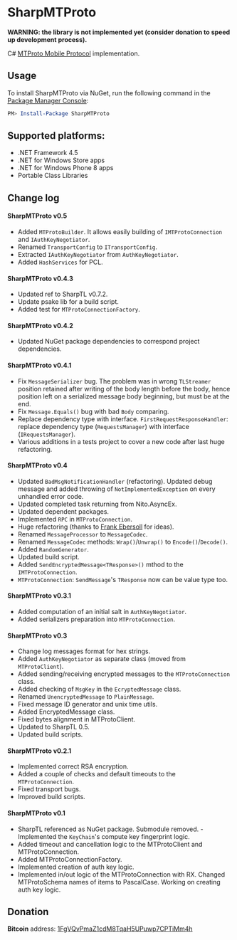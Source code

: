 # SharpMTProto

**WARNING: the library is not implemented yet (consider donation to speed up development process).**

C# [MTProto Mobile Protocol](http://core.telegram.org/mtproto) implementation.

## Usage

To install SharpMTProto via NuGet, run the following command in the [Package Manager Console](http://docs.nuget.org/docs/start-here/using-the-package-manager-console):

```powershell
PM> Install-Package SharpMTProto
```

## Supported platforms:

- .NET Framework 4.5
- .NET for Windows Store apps
- .NET for Windows Phone 8 apps
- Portable Class Libraries

## Change log

#### SharpMTProto v0.5

- Added `MTProtoBuilder`. It allows easily building of `IMTProtoConnection` and `IAuthKeyNegotiator`.
- Renamed `TransportConfig` to `ITransportConfig`.
- Extracted `IAuthKeyNegotiator` from `AuthKeyNegotiator`.
- Added `HashServices` for PCL.

#### SharpMTProto v0.4.3

- Updated ref to SharpTL v0.7.2.
- Update psake lib for a build script.
- Added test for `MTProtoConnectionFactory`.

#### SharpMTProto v0.4.2

- Updated NuGet package dependencies to correspond project dependencies.

#### SharpMTProto v0.4.1

- Fix `MessageSerializer` bug. The problem was in wrong `TLStreamer` position retained after writing of the body length before the body, hence position left on a serialized message body beginning, but must be at the end.
- Fix `Message.Equals()` bug with bad `Body` comparing.
- Replace dependency type with interface. `FirstRequestResponseHandler`: replace dependency type (`RequestsManager`) with interface (`IRequestsManager`).
- Various additions in a tests project to cover a new code after last huge refactoring.

#### SharpMTProto v0.4

- Updated `BadMsgNotificationHandler` (refactoring). Updated debug message and added throwing of `NotImplementedException` on every unhandled error code.
- Updated completed task returning from Nito.AsyncEx.
- Updated dependent packages.
- Implemented `RPC` in `MTProtoConnection`.
- Huge refactoring (thanks to [Frank Ebersoll](https://github.com/frankebersoll) for ideas).
- Renamed `MessageProcessor` to `MessageCodec`.
- Renamed `MessageCodec` methods: `Wrap()`/`Unwrap()` to `Encode()`/`Decode()`.
- Added `RandomGenerator`.
- Updated build script.
- Added `SendEncryptedMessage<TResponse>()` mthod to the `IMTProtoConnection`.
- `MTProtoConnection`: `SendMessage`'s `TResponse` now can be value type too.

#### SharpMTProto v0.3.1

- Added computation of an initial salt in `AuthKeyNegotiator`.
- Added serializers preparation into `MTProtoConnection`.

#### SharpMTProto v0.3

- Change log messages format for hex strings.
- Added `AuthKeyNegotiator` as separate class (moved from `MTProtoClient`).
- Added sending/receiving encrypted messages to the `MTProtoConnection` class.
- Added checking of `MsgKey` in the `EcryptedMessage` class.
- Renamed `UnencryptedMessage` to `PlainMessage`.
- Fixed message ID generator and unix time utils.
- Added EncryptedMessage class.
- Fixed bytes alignment in MTProtoClient.
- Updated to SharpTL 0.5.
- Updated build scripts.

#### SharpMTProto v0.2.1

- Implemented correct RSA encryption.
- Added a couple of checks and default timeouts to the `MTProtoConnection`.
- Fixed transport bugs.
- Improved build scripts.

#### SharpMTProto v0.1

- SharpTL referenced as NuGet package. Submodule removed.
-Implemented the `KeyChain`'s compute key fingerprint logic.
- Added timeout and cancellation logic to the MTProtoClient and MTProtoConnection.
- Added MTProtoConnectionFactory.
- Implemented creation of auth key logic.
- Implemented in/out logic of the MTProtoConnection with RX. Changed MTProtoSchema names of items to PascalCase.
Working on creating auth key logic.

## Donation ###

**Bitcoin** address: [1FgVQvPmaZ1cdM8TqaH5UPuwp7CPTiMm4h](bitcoin:1FgVQvPmaZ1cdM8TqaH5UPuwp7CPTiMm4h?label=SharpMTProto&message=123)
